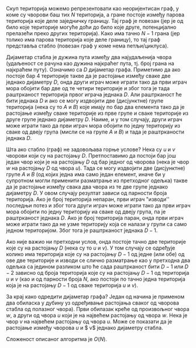 ﻿Скуп територија можемо репрезентовати као неоријентисан граф, у коме су чворови баш тих $N$ територија, а гране постоје између парова територија које деле заједничку границу.  Тај граф је повезан (јер је од било које територије могуће доћи до било које друге, потенцијално прелазећи преко других територија). Како има тачно $N-1$ грана (јер толико има парова територија које деле границу), то тај граф представља стабло (повезан граф у коме нема петљи/циклуса). 

Дијаметар стабла је дужина пута између два најудаљенија чвора (удаљеност се рачуна као дужина најкраћег пута, тј. број грана на најкраћем путу). Означимо са $D$ дијаметар графа. 
Приметимо да ако постоје бар $4$ територије такве да је растојање између сваке две једнако дијаметру $D$, онда други играч може играти тако да први играч мора обојити бар две од те четири територије и због тога је тада раштрканост територија првог играча једнака $D$. Али раштрканост ће бити једнака $D$ и ако се могу издвојити две (дисјунктне) групе територија (нека су то $A$ и $B$) које имају по бар два елемента тако да је растојање између сваке територије из прве групе и сваке територије из друге групе једнако дијаметру $D$. Наиме, и у том случају, други играч може играти тако да први играч мора обојити по једну територију из сваке од двеју група (мисли се на групе $A$ и $B$) и тада је раштрканости једнака $D$. 

Шта ако стабло (граф) не задовољава горње услове? Нека су $u$ и $v$ чворови који су на растојању $D$. Претпоставимо да постоји бар још један чвор који је на растојању $D$ од бар једног од чворова (нека је чвор $w$ на растојању $D$ од чвора $u$). Тада се могу издвојити две (дисјунктне) групе $A$ и $B$ (од којих једна има само један елемент, иначе би у супротном могли применити разматрање из претходног одељка) такве да је растојање између свака два чвора из те две групе једнако дијаметру $D$. У овом случају резултат зависи од парности броја територија. Ако је број територија непаран, први играч "изводи'' последњи потез и због тога други играч може играти тако да први играч мора обојити по једну територију иа сваке од двеју група, па је раштрканост једнака $D$. Ако је број територија паран, онда први играч може играти тако да не узме територију која се налази у групи са само једном територијом. Због тога је раштрканост једнака $D-1$.

Ако није важио ни претходни услов, онда постоје тачно две територије које су на растојању $D$ (нека су то $u$ и $v$). У том случају се одређује колико има територија које су на растојању $D-1$ од једне (или обе) од ове две територије и изводи се слично разматрање као у претходна два одељка са једином разликом што ће сада раштрканост бити $D-1$ или $D-2$ зависно од броја територија које су на растојању $D-1$ од територија $u$ и $v$ (као и од парности броја $N$, ако постоји по тачно једна територија која је на растојању $D-1$ од сваке територија $u$ и $v$).

За крај како одредити дијаметар графа? Један од начина је применом два обиласка у дубину уз одређивање растојања сваког од чворова стабла од полазног чвора). Први обилазак креће од произвољног чвора $w$, а други од чвора $u$ који је на највећем растојању од чвора $w$. Нека је чвор $v$ на највећем растојању од чвора $u$. Може се показати да је растојање између чворова $u$ и $ v$  једнако дијаметру стабла.   

Сложеност описаног алгоритма је $O(N)$.

